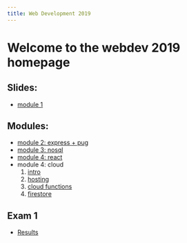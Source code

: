 ```yaml
---
title: Web Development 2019
---
```


# Welcome to the webdev 2019 homepage

## Slides:
* [module 1](./module1.html)

## Modules:

* [module 2: express + pug](./m2)
* [module 3: nosql](./m3)
* [module 4: react](./m4)
* module 4: cloud
  1. [intro](./m5/intro)
  1. [hosting](./m5/hosting)
  1. [cloud functions](./m5/part2-functions)
  1. [firestore](./m5/part4-firestore-react-router)


## Exam 1

* [Results](https://docs.google.com/spreadsheets/d/e/2PACX-1vQTw17kTJ_V8UucCscd8DJiOikUlH22nHdQRRxG-wLiJmizTwh0sAHYAEDqOBdt7rVqpB3Z2TChUg8C/pubhtml?gid=991180652&single=true)

<!--
## Exam 2

* [Vote](https://cpinfo-m5-cloud-poll.firebaseapp.com)
-->
<!--
* [Evaluation](https://docs.google.com/forms/d/e/1FAIpQLSeT7QqVglh3fZEJRZRT6egJV8nmBr5AoJDXKQUl1TKIquGnZg/viewform?usp=sf_link)
-->
